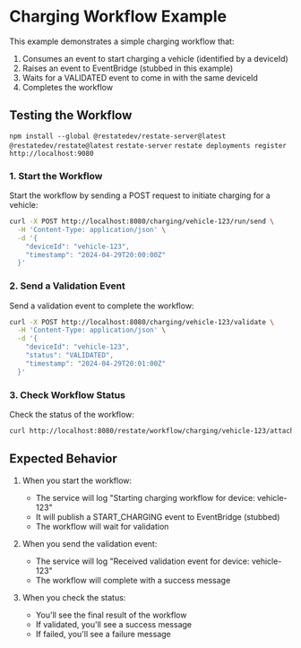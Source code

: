 # Charging Workflow Example

This example demonstrates a simple charging workflow that:
1. Consumes an event to start charging a vehicle (identified by a deviceId)
2. Raises an event to EventBridge (stubbed in this example)
3. Waits for a VALIDATED event to come in with the same deviceId
4. Completes the workflow

## Testing the Workflow

`npm install --global @restatedev/restate-server@latest @restatedev/restate@latest`
`restate-server`
`restate deployments register http://localhost:9080`

### 1. Start the Workflow

Start the workflow by sending a POST request to initiate charging for a vehicle:

```bash
curl -X POST http://localhost:8080/charging/vehicle-123/run/send \
  -H 'Content-Type: application/json' \
  -d '{
    "deviceId": "vehicle-123",
    "timestamp": "2024-04-29T20:00:00Z"
  }'
```

### 2. Send a Validation Event

Send a validation event to complete the workflow:

```bash
curl -X POST http://localhost:8080/charging/vehicle-123/validate \
  -H 'Content-Type: application/json' \
  -d '{
    "deviceId": "vehicle-123",
    "status": "VALIDATED",
    "timestamp": "2024-04-29T20:01:00Z"
  }'
```

### 3. Check Workflow Status

Check the status of the workflow:

```bash
curl http://localhost:8080/restate/workflow/charging/vehicle-123/attach
```

## Expected Behavior

1. When you start the workflow:
   - The service will log "Starting charging workflow for device: vehicle-123"
   - It will publish a START_CHARGING event to EventBridge (stubbed)
   - The workflow will wait for validation

2. When you send the validation event:
   - The service will log "Received validation event for device: vehicle-123"
   - The workflow will complete with a success message

3. When you check the status:
   - You'll see the final result of the workflow
   - If validated, you'll see a success message
   - If failed, you'll see a failure message 